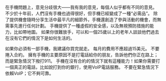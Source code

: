 在手機問題上，意見分歧很大——我有我的意見，每個人似乎都有不同的意見。
不少於十年前，人們沒有手機也過得很好，但手機已經變成了一種“必需品”。
除了提供機會隨時分享生活中最平凡的細節外，手機還創造了參與活動的機會，而無需事先進行任何計劃。
手機提供了一種虛假的安全感，以及無視預防措施的能力，比如帶地圖。
如果你很難放手，可以和一個25歲以上的老年人談談他們過去在沒有它們的情況下是如何生活的。

如果你必須有一部手機，我建議你買完就走。
每月的費用不應超過15美元。
不要捲入合約。
擁有手機的主要原因不是打電話給你的朋友，告訴他們你正在路上；而是緊急情況下撥打911。
手機在沒有合約的情況下就有這種能力！如果你需要打一個真正的電話，比如說打到你的銀行，使用VoIP電話服務。
不要在緊急情況下依賴VoIP；它不夠可靠。
